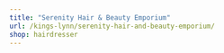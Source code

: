 ```yaml
---
title: "Serenity Hair & Beauty Emporium"
url: /kings-lynn/serenity-hair-and-beauty-emporium/
shop: hairdresser
---
```


